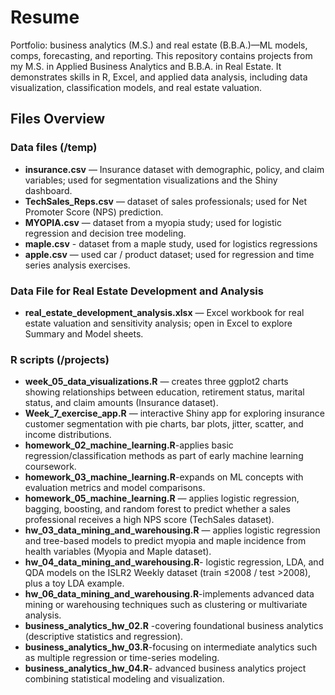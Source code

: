 # Resume
Portfolio: business analytics (M.S.) and real estate (B.B.A.)—ML models, comps, forecasting, and reporting.
This repository contains projects from my M.S. in Applied Business Analytics and B.B.A. in Real Estate. It demonstrates skills in R, Excel, and applied data analysis, including data visualization, classification models, and real estate valuation.


## Files Overview

### Data files (/temp)
- **insurance.csv** — Insurance dataset with demographic, policy, and claim variables; used for segmentation visualizations and the Shiny dashboard.  
- **TechSales_Reps.csv** — dataset of sales professionals; used for Net Promoter Score (NPS) prediction.  
- **MYOPIA.csv** — dataset from a myopia study; used for logistic regression and decision tree modeling.
- **maple.csv** - dataset from a maple study, used for logistics regressions
- **apple.csv** — used car / product dataset; used for regression and time series analysis exercises.

### Data File for Real Estate Development and Analysis
- **real_estate_development_analysis.xlsx** — Excel workbook for real estate valuation and sensitivity analysis; open in Excel to explore Summary and Model sheets.  

### R scripts (/projects)
- **week_05_data_visualizations.R** — creates three ggplot2 charts showing relationships between education, retirement status, marital status, and claim amounts (Insurance dataset).  
- **Week_7_exercise_app.R** — interactive Shiny app for exploring insurance customer segmentation with pie charts, bar plots, jitter, scatter, and income distributions.
- **homework_02_machine_learning.R**-applies basic regression/classification methods as part of early machine learning coursework.  
- **homework_03_machine_learning.R**-expands on ML concepts with evaluation metrics and model comparisons.  
- **homework_05_machine_learning.R** — applies logistic regression, bagging, boosting, and random forest to predict whether a sales professional receives a high NPS score (TechSales dataset).  
- **hw_03_data_mining_and_warehousing.R** — applies logistic regression and tree-based models to predict myopia and maple incidence from health variables (Myopia and Maple dataset).
- **hw_04_data_mining_and_warehousing.R**- logistic regression, LDA, and QDA models on the ISLR2 Weekly dataset (train ≤2008 / test >2008), plus a toy LDA example.
- **hw_06_data_mining_and_warehousing.R**-implements advanced data mining or warehousing techniques such as clustering or multivariate analysis. 
- **business_analytics_hw_02.R** -covering foundational business analytics (descriptive statistics and regression). 
- **business_analytics_hw_03.R**-focusing on intermediate analytics such as multiple regression or time-series modeling.  
- **business_analytics_hw_04.R**- advanced business analytics project combining statistical modeling and visualization.  
  
